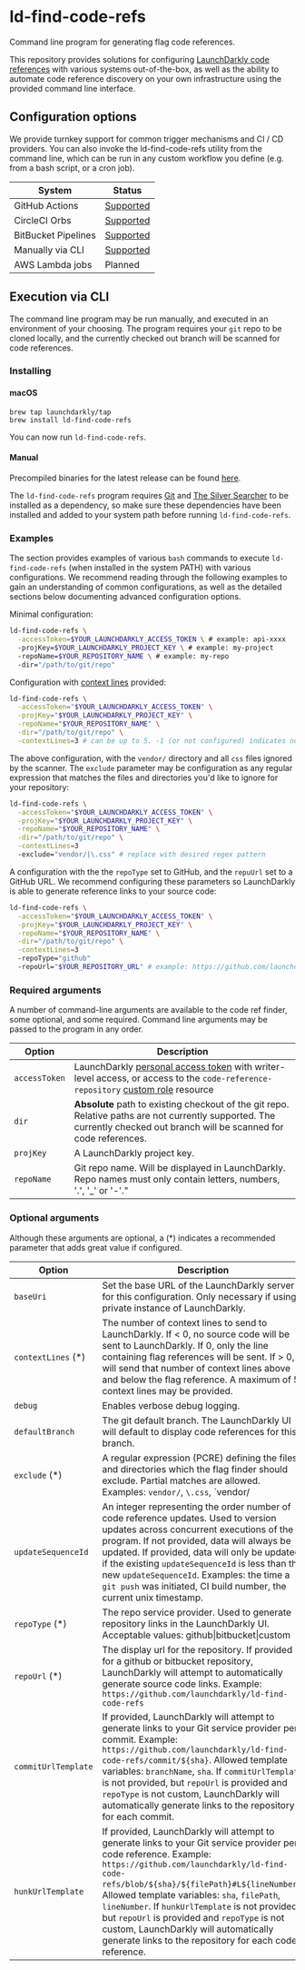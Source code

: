 # ld-find-code-refs

Command line program for generating flag code references.

This repository provides solutions for configuring [LaunchDarkly code references](hhttps://docs.launchdarkly.com/v2.0/docs/git-code-references) with various systems out-of-the-box, as well as the ability to automate code reference discovery on your own infrastructure using the provided command line interface.

## Configuration options

We provide turnkey support for common trigger mechanisms and CI / CD providers. You can also invoke the ld-find-code-refs utility from the command line, which can be run in any custom workflow you define (e.g. from a bash script, or a cron job).

| System | Status |
|---------------------|---------------------------------------------------------------------------------------------------------|
| GitHub Actions | [Supported](https://docs.launchdarkly.com/v2.0/docs/github-actions) |
| CircleCI Orbs | [Supported](https://docs.launchdarkly.com/v2.0/docs/circleci-orbs) |
| BitBucket Pipelines | [Supported](https://docs.launchdarkly.com/v2.0/docs/bitbucket-pipelines-coderefs)
| Manually via CLI | [Supported](https://docs.launchdarkly.com/v2.0/docs/custom-configuration-via-cli) |
| AWS Lambda jobs | Planned |


## Execution via CLI

The command line program may be run manually, and executed in an environment of your choosing. The program requires your `git` repo to be cloned locally, and the currently checked out branch will be scanned for code references.

### Installing

#### macOS

```shell
brew tap launchdarkly/tap
brew install ld-find-code-refs
```

You can now run `ld-find-code-refs`.

#### Manual

Precompiled binaries for the latest release can be found [here](https://github.com/launchdarkly/ld-find-code-refs/releases/latest).

The `ld-find-code-refs` program requires [Git](https://git-scm.org) and [The Silver Searcher](https://github.com/ggreer/the_silver_searcher#installing) to be installed as a dependency, so make sure these dependencies have been installed and added to your system path before running `ld-find-code-refs`.

### Examples

The section provides examples of various `bash` commands to execute `ld-find-code-refs` (when installed in the system PATH) with various configurations. We recommend reading through the following examples to gain an understanding of common configurations, as well as the detailed sections below documenting advanced configuration options.

Minimal configuration:

```bash
ld-find-code-refs \
  -accessToken=$YOUR_LAUNCHDARKLY_ACCESS_TOKEN \ # example: api-xxxx
  -projKey=$YOUR_LAUNCHDARKLY_PROJECT_KEY \ # example: my-project
  -repoName=$YOUR_REPOSITORY_NAME \ # example: my-repo
  -dir="/path/to/git/repo"
```

Configuration with [context lines](https://docs.launchdarkly.com/v2.0/docs/git-code-references#section-adding-context-lines) provided:

```bash
ld-find-code-refs \
  -accessToken="$YOUR_LAUNCHDARKLY_ACCESS_TOKEN" \
  -projKey="$YOUR_LAUNCHDARKLY_PROJECT_KEY" \
  -repoName="$YOUR_REPOSITORY_NAME" \
  -dir="/path/to/git/repo" \
  -contextLines=3 # can be up to 5. -1 (or not configured) indicates no source code will be sent to LD
```

The above configuration, with the `vendor/` directory and all `css` files ignored by the scanner. The `exclude` parameter may be configuration as any regular expression that matches the files and directories you'd like to ignore for your repository:

```bash
ld-find-code-refs \
  -accessToken="$YOUR_LAUNCHDARKLY_ACCESS_TOKEN" \
  -projKey="$YOUR_LAUNCHDARKLY_PROJECT_KEY" \
  -repoName="$YOUR_REPOSITORY_NAME" \
  -dir="/path/to/git/repo" \
  -contextLines=3
  -exclude="vendor/|\.css" # replace with desired regex pattern
```

A configuration with the the `repoType` set to GitHub, and the `repuUrl` set to a GitHub URL. We recommend configuring these parameters so LaunchDarkly is able to generate reference links to your source code:

```bash
ld-find-code-refs \
  -accessToken="$YOUR_LAUNCHDARKLY_ACCESS_TOKEN" \
  -projKey="$YOUR_LAUNCHDARKLY_PROJECT_KEY" \
  -repoName="$YOUR_REPOSITORY_NAME" \
  -dir="/path/to/git/repo" \
  -contextLines=3
  -repoType="github"
  -repoUrl="$YOUR_REPOSITORY_URL" # example: https://github.com/launchdarkly/ld-find-code-refs
```

### Required arguments

A number of command-line arguments are available to the code ref finder, some optional, and some required. Command line arguments may be passed to the program in any order.

| Option | Description |
|-|-|
| `accessToken` | LaunchDarkly [personal access token](https://docs.launchdarkly.com/docs/api-access-tokens) with writer-level access, or access to the `code-reference-repository` [custom role](https://docs.launchdarkly.com/v2.0/docs/custom-roles) resource |
| `dir` | **Absolute** path to existing checkout of the git repo. Relative paths are not currently supported. The currently checked out branch will be scanned for code references. |
| `projKey` | A LaunchDarkly project key. |
| `repoName` | Git repo name. Will be displayed in LaunchDarkly. Repo names must only contain letters, numbers, '.', '_' or '-'." |

### Optional arguments

Although these arguments are optional, a (*) indicates a recommended parameter that adds great value if configured.

| Option | Description | Default |
|-|-|-|
| `baseUri` | Set the base URL of the LaunchDarkly server for this configuration. Only necessary if using a private instance of LaunchDarkly. | `https://app.launchdarkly.com` |
| `contextLines` (*) | The number of context lines to send to LaunchDarkly. If < 0, no source code will be sent to LaunchDarkly. If 0, only the line containing flag references will be sent. If > 0, will send that number of context lines above and below the flag reference. A maximum of 5 context lines may be provided. | -1 |
| `debug` | Enables verbose debug logging. | `false` |
| `defaultBranch` | The git default branch. The LaunchDarkly UI will default to display code references for this branch. | "master" |
| `exclude` (*) | A regular expression (PCRE) defining the files and directories which the flag finder should exclude. Partial matches are allowed. Examples: `vendor/`, `\.css`, `vendor/|\.css` | "" |
| `updateSequenceId` | An integer representing the order number of code reference updates. Used to version updates across concurrent executions of the program. If not provided, data will always be updated. If provided, data will only be updated if the existing `updateSequenceId` is less than the new `updateSequenceId`. Examples: the time a `git push` was initiated, CI build number, the current unix timestamp. | n/a |
| `repoType` (*) | The repo service provider. Used to generate repository links in the LaunchDarkly UI. Acceptable values: github\|bitbucket\|custom | "custom" |
| `repoUrl` (*) | The display url for the repository. If provided for a github or bitbucket repository, LaunchDarkly will attempt to automatically generate source code links. Example: `https://github.com/launchdarkly/ld-find-code-refs` | "" |
| `commitUrlTemplate` | If provided, LaunchDarkly will attempt to generate links to your Git service provider per commit. Example: `https://github.com/launchdarkly/ld-find-code-refs/commit/${sha}`. Allowed template variables: `branchName`, `sha`. If `commitUrlTemplate` is not provided, but `repoUrl` is provided and `repoType` is not custom, LaunchDarkly will automatically generate links to the repository for each commit. | "" |
| `hunkUrlTemplate` | If provided, LaunchDarkly will attempt to generate links to your Git service provider per code reference. Example: `https://github.com/launchdarkly/ld-find-code-refs/blob/${sha}/${filePath}#L${lineNumber}`. Allowed template variables: `sha`, `filePath`, `lineNumber`. If `hunkUrlTemplate` is not provided, but `repoUrl` is provided and `repoType` is not custom, LaunchDarkly will automatically generate links to the repository for each code reference.  | "" |
